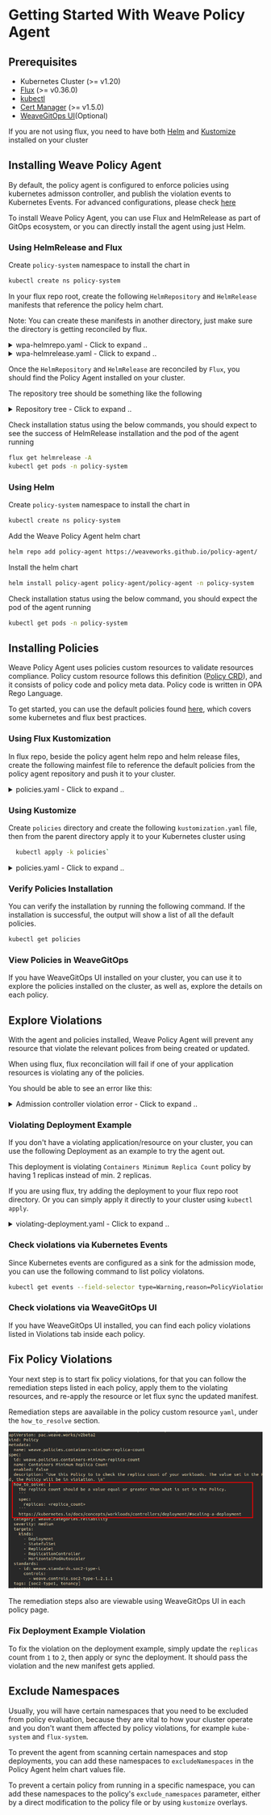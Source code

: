 # Getting Started With Weave Policy Agent

## Prerequisites

- Kubernetes Cluster (>= v1.20)
- [Flux](https://fluxcd.io/flux/installation/) (>= v0.36.0)
- [kubectl](https://kubernetes.io/docs/tasks/tools/#kubectl)
- [Cert Manager](https://cert-manager.io/docs/installation/) (>= v1.5.0)
- [WeaveGitOps UI]()(Optional)

If you are not using flux, you need to have both [Helm](https://helm.sh/docs/intro/install/) and [Kustomize](https://kubectl.docs.kubernetes.io/installation/kustomize/) installed on your cluster

## Installing Weave Policy Agent

By default, the policy agent is configured to enforce policies using kubernetes admisson controller, and publish the violation events to Kubernetes Events. For advanced configurations, please check [here](../helm/values.yaml)

To install Weave Policy Agent, you can use Flux and HelmRelease as part of GitOps ecosystem, or you can directly install the agent using just Helm. 

### Using HelmRelease and Flux

Create `policy-system` namespace to install the chart in

  ```bash
  kubectl create ns policy-system
  ```

In your flux repo root, create the following `HelmRepository` and `HelmRelease` manifests that reference the policy helm chart. 

Note: You can create these manifests in another directory, just make sure the directory is getting reconciled by flux.

<details>
  <summary>wpa-helmrepo.yaml - Click to expand .. </summary>

```yaml
apiVersion: source.toolkit.fluxcd.io/v1beta2
kind: HelmRepository
metadata:
  creationTimestamp: null
  name: policy-agent
  namespace: flux-system
spec:
  interval: 1m0s
  timeout: 1m0s
  url: https://weaveworks.github.io/policy-agent/
status: {}
```
</details>

<details>
  <summary>wpa-helmrelease.yaml - Click to expand .. </summary>

```yaml
apiVersion: helm.toolkit.fluxcd.io/v2beta1
kind: HelmRelease
metadata:
  name: policy-agent
  namespace: flux-system
spec:
  chart:
    spec:
      chart: policy-agent
      sourceRef:
        apiVersion: source.toolkit.fluxcd.io/v1beta2
        kind: HelmRepository
        name: policy-agent
        namespace: flux-system
      version: 2.3.0
  interval: 10m0s
  targetNamespace: policy-system
  values:
    caCertificate: ""
    certificate: ""
    config:
      accountId: ""
      admission:
        enabled: true
        sinks:
          k8sEventsSink:
            enabled: true
      audit:
        enabled: false
      clusterId: ""
    excludeNamespaces:
    - kube-system
    failurePolicy: Fail
    image: weaveworks/policy-agent
    key: ""
    persistence:
      enabled: false
    useCertManager: true
status: {}
```
</details>

Once the `HelmRepository` and `HelmRelease` are reconciled by `Flux`, you should find the Policy Agent installed on your cluster.

The repository tree should be something like the following

  <details>
    <summary>Repository tree - Click to expand .. </summary>

  ```bash
  .
  └── clusters
      └── my-cluster
          ├── flux-system
          │   ├── gotk-components.yaml
          │   ├── gotk-sync.yaml
          │   └── kustomization.yaml
          ├── wpa-helmrelease.yaml
          └── wpa-helmrepo.yaml
  ```

  </details>

Check installation status using the below commands, you should expect to see the success of HelmRelease installation and the pod of the agent running

```bash
flux get helmrelease -A
kubectl get pods -n policy-system
```

### Using Helm

Create `policy-system` namespace to install the chart in

  ```bash
  kubectl create ns policy-system
  ```

Add the Weave Policy Agent helm chart

  ```bash
  helm repo add policy-agent https://weaveworks.github.io/policy-agent/
  ```

Install the helm chart

  ```bash
  helm install policy-agent policy-agent/policy-agent -n policy-system
  ```

Check installation status using the below command, you should expect the pod of the agent running

  ```bash
  kubectl get pods -n policy-system
  ```

## Installing Policies

Weave Policy Agent uses policies custom resources to validate resources compliance. Policy custom resource follows this definition ([Policy CRD](../helm/crds/pac.weave.works_policies.yaml)), and it consists of policy code and policy meta data. Policy code is written in OPA Rego Language. 

To get started, you can use the default policies found [here](../policies/), which covers some kubernetes and flux best practices. 

### Using Flux Kustomization

In flux repo, beside the policy agent helm repo and helm release files, create the following mainfest file to reference the default policies from the policy agent repository and push it to your cluster.

<details>
  <summary>policies.yaml - Click to expand .. </summary>

```yaml
apiVersion: source.toolkit.fluxcd.io/v1
kind: GitRepository
metadata:
  name: policies
  namespace: flux-system
spec:
  interval: 5m
  url: https://github.com/weaveworks/policy-agent/
  ref:
    branch: master
---
apiVersion: kustomize.toolkit.fluxcd.io/v1
kind: Kustomization
metadata:
  name: policies
  namespace: flux-system
spec:
  interval: 10m
  targetNamespace: default
  sourceRef:
    kind: GitRepository
    name: policies
  path: "./policies"
  prune: true
  timeout: 1m
```
</details>

### Using Kustomize

Create `policies` directory and create the following `kustomization.yaml` file, then from the parent directory apply it to your Kubernetes cluster using 

``` bash
  kubectl apply -k policies`
``` 

<details>
  <summary>policies.yaml - Click to expand .. </summary>

```yaml
apiVersion: kustomize.config.k8s.io/v1beta1
kind: Kustomization
resources:
- github.com/weaveworks/policy-agent/policies
```

</details>

### Verify Policies Installation

You can verify the installation by running the following command. If the installation is successful, the output will show a list of all the default policies.

```bash
kubectl get policies
```

### View Policies in WeaveGitOps

If you have WeaveGitOps UI installed on your cluster, you can use it to explore the policies installed on the cluster, as well as, explore the details on each policy. 

<!-- ![Policies](imgs/policies.png) -->

## Explore Violations

With the agent and policies installed, Weave Policy Agent will prevent any resource that violate the relevant polices from being created or updated. 

When using flux, flux reconcilation will fail if one of your application resources is violating any of the policies. 

You should be able to see an error like this: 

  <details>
    <summary>Admission controller  violation error - Click to expand .. </summary>

    ```bash
    Error from server (==================================================================
    ==================================================================
    Policy	: weave.policies.containers-minimum-replica-count
    Entity	: deployment/nginx-deployment in namespace: default
    Occurrences:
    - Replica count must be greater than or equal to '2'; found '1'.
    ): error when creating "deployment.yaml": admission webhook "admission.agent.weaveworks" denied the request: 
    ==================================================================
    Policy	: weave.policies.containers-minimum-replica-count
    Entity	: deployment/nginx-deployment in namespace: default
    Occurrences:
    - Replica count must be greater than or equal to '2'; found '1'.
    ```

  </details>

### Violating Deployment Example
If you don't have a violating application/resource on your cluster, you can use the following Deployment as an example to try the agent out. 

This deployment is violating `Containers Minimum Replica Count` policy by having 1 replicas instead of min. 2 replicas.

If you are using flux, try adding the deployment to your flux repo root directory. Or you can simply apply it directly to your cluster using `kubectl apply`.

  <details>
  <summary>violating-deployment.yaml - Click to expand .. </summary>

  ```yaml
  apiVersion: apps/v1
  kind: Deployment
  metadata:
  name: nginx-deployment
  namespace: default
  labels:
      app: nginx
  spec:
  replicas: 1
  selector:
      matchLabels:
      app: nginx
  template:
      metadata:
      labels:
          app: nginx
      spec:
      containers:
      - name: nginx
          image: nginx:1.14.2
          ports:
          - containerPort: 80
  ```

  </details>

### Check violations via Kubernetes Events

Since Kubernetes events are configured as a sink for the admission mode, you can use the following command to list policy violatons.

  ```bash
  kubectl get events --field-selector type=Warning,reason=PolicyViolation -A
  ```

### Check violations via WeaveGitOps UI

If you have WeaveGitOps UI installed, you can find each policy violations listed in Violations tab inside each policy. 

  <!-- ![WeaveGitOps UI](imgs/violations.png) -->

## Fix Policy Violations

Your next step is to start fix policy violations, for that you can follow the remediation steps listed in each policy, apply them to the violating resources, and re-apply the resource or let flux sync the updated manifest.

Remediation steps are aavailable in the policy custom resource `yaml`, under the `how_to_resolve` section. 

  ![how to solve](./imgs/how-to-solve.png)

The remediation steps also are viewable using WeaveGitOps UI in each policy page.   

  <!-- ![how to solve](./imgs/how-to-solve-2.png) -->

### Fix Deployment Example Violation

To fix the violation on the deployment example, simply update the `replicas` count from `1` to `2`, then apply or sync the deployment. It should pass the violation and the new manifest gets applied.

## Exclude Namespaces

Usually, you will have certain namespaces that you need to be excluded from policy evaluation, because they are vital to how your cluster operate and you don't want them affected by policy violations, for example `kube-system` and `flux-system`. 

To prevent the agent from scanning certain namespaces and stop deployments, you can add these namespaces to `excludeNamespaces` in the Policy Agent helm chart values file.

To prevent a certain policy from running in a specific namespace, you can add these namespaces to the policy's `exclude_namespaces` parameter, either by a direct modification to the policy file or by using `kustomize` overlays.

